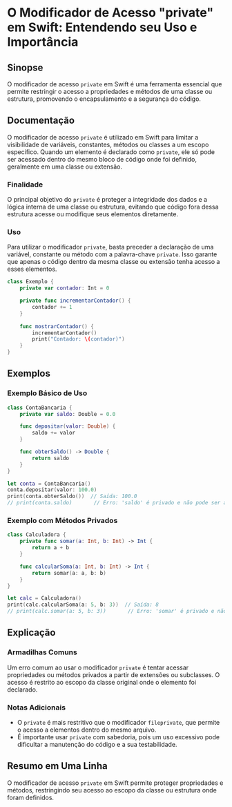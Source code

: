 <!--
Meta Description: # O Modificador de Acesso "private" em Swift: Entendendo seu Uso e Importância ## Sinopse O modificador de acesso `private` em Swift é uma ferramenta ...
Meta Keywords: private, acesso, modificador, swift, int
-->

# O Modificador de Acesso "private" em Swift: Entendendo seu Uso e Importância

## Sinopse
O modificador de acesso `private` em Swift é uma ferramenta essencial que permite restringir o acesso a propriedades e métodos de uma classe ou estrutura, promovendo o encapsulamento e a segurança do código.

## Documentação
O modificador de acesso `private` é utilizado em Swift para limitar a visibilidade de variáveis, constantes, métodos ou classes a um escopo específico. Quando um elemento é declarado como `private`, ele só pode ser acessado dentro do mesmo bloco de código onde foi definido, geralmente em uma classe ou extensão.

### Finalidade
O principal objetivo do `private` é proteger a integridade dos dados e a lógica interna de uma classe ou estrutura, evitando que código fora dessa estrutura acesse ou modifique seus elementos diretamente.

### Uso
Para utilizar o modificador `private`, basta preceder a declaração de uma variável, constante ou método com a palavra-chave `private`. Isso garante que apenas o código dentro da mesma classe ou extensão tenha acesso a esses elementos.

```swift
class Exemplo {
    private var contador: Int = 0

    private func incrementarContador() {
        contador += 1
    }
    
    func mostrarContador() {
        incrementarContador()
        print("Contador: \(contador)")
    }
}
```

## Exemplos
### Exemplo Básico de Uso
```swift
class ContaBancaria {
    private var saldo: Double = 0.0

    func depositar(valor: Double) {
        saldo += valor
    }

    func obterSaldo() -> Double {
        return saldo
    }
}

let conta = ContaBancaria()
conta.depositar(valor: 100.0)
print(conta.obterSaldo())  // Saída: 100.0
// print(conta.saldo)       // Erro: 'saldo' é privado e não pode ser acessado
```

### Exemplo com Métodos Privados
```swift
class Calculadora {
    private func somar(a: Int, b: Int) -> Int {
        return a + b
    }

    func calcularSoma(a: Int, b: Int) -> Int {
        return somar(a: a, b: b)
    }
}

let calc = Calculadora()
print(calc.calcularSoma(a: 5, b: 3))  // Saída: 8
// print(calc.somar(a: 5, b: 3))       // Erro: 'somar' é privado e não pode ser acessado
```

## Explicação
### Armadilhas Comuns
Um erro comum ao usar o modificador `private` é tentar acessar propriedades ou métodos privados a partir de extensões ou subclasses. O acesso é restrito ao escopo da classe original onde o elemento foi declarado.

### Notas Adicionais
- O `private` é mais restritivo que o modificador `fileprivate`, que permite o acesso a elementos dentro do mesmo arquivo.
- É importante usar `private` com sabedoria, pois um uso excessivo pode dificultar a manutenção do código e a sua testabilidade.

## Resumo em Uma Linha
O modificador de acesso `private` em Swift permite proteger propriedades e métodos, restringindo seu acesso ao escopo da classe ou estrutura onde foram definidos.